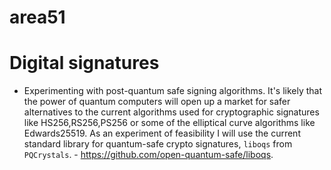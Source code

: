 # area51

# Digital signatures
- Experimenting with post-quantum safe signing algorithms. It's likely that the power of quantum computers will open up a market for safer alternatives to the current algorithms used for cryptographic signatures like HS256,RS256,PS256 or some of the elliptical curve algorithms like Edwards25519. As an experiment of feasibility I will use the current standard library for quantum-safe crypto signatures, `liboqs` from `PQCrystals`. - https://github.com/open-quantum-safe/liboqs.

